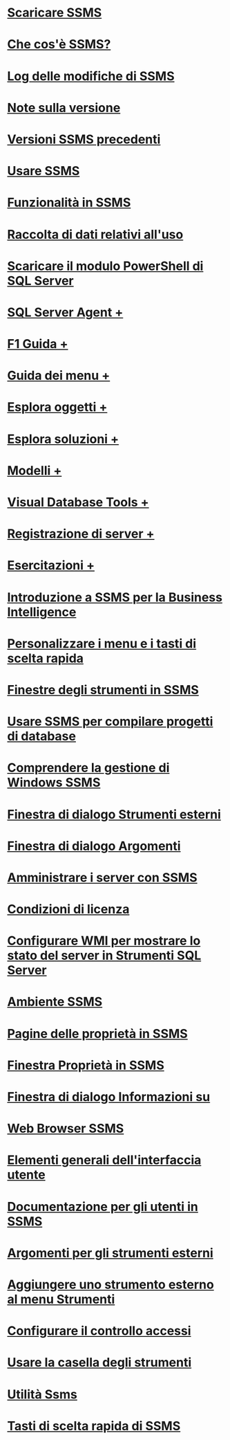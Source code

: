 # [Scaricare SSMS](download-sql-server-management-studio-ssms.md)
# [Che cos'è SSMS?](sql-server-management-studio-ssms.md)
# [Log delle modifiche di SSMS](sql-server-management-studio-changelog-ssms.md)
# [Note sulla versione](sql-server-management-studio-release-notes.md)
# [Versioni SSMS precedenti](previous-sql-server-management-studio-releases.md)
# [Usare SSMS](use-sql-server-management-studio.md)
# [Funzionalità in SSMS](features-in-sql-server-management-studio.md)
# [Raccolta di dati relativi all'uso](sql-server-management-studio-telemetry-ssms.md)
# [Scaricare il modulo PowerShell di SQL Server](download-sql-server-ps-module.md)

# [SQL Server Agent +](../ssms/agent/sql-server-agent.md)
# [F1 Guida +](../ssms/f1-help/f1-help-for-server-connections-sql-server-management-studio.md)
# [Guida dei menu +](../ssms/menu-help/sql-server-management-studio-menu-help.md)
# [Esplora oggetti +](../ssms/object/object-explorer.md)
# [Esplora soluzioni +](../ssms/solution/solution-explorer.md)
# [Modelli +](../ssms/template/template-explorer.md)
# [Visual Database Tools +](../ssms/visual-db-tools/visual-database-tools.md)
# [Registrazione di server +](../ssms/register-servers/register-servers.md)
# [Esercitazioni +](../ssms/tutorials/tutorial-sql-server-management-studio.md)

# [Introduzione a SSMS per la Business Intelligence](introduction-to-sql-server-management-studio-for-business-intelligence.md)
# [Personalizzare i menu e i tasti di scelta rapida](customize-menus-and-shortcut-keys.md)
# [Finestre degli strumenti in SSMS](tool-windows-in-sql-server-management-studio.md)
# [Usare SSMS per compilare progetti di database](build-database-projects-by-using-sql-server-management-studio.md)
# [Comprendere la gestione di Windows SSMS](understand-sql-server-management-studio-windows-management.md)
# [Finestra di dialogo Strumenti esterni](external-tools-dialog-box.md)

# [Finestra di dialogo Argomenti](arguments-dialog-box.md)
# [Amministrare i server con SSMS](administer-servers-with-sql-server-management-studio.md)
# [Condizioni di licenza](sql-server-management-studio-license-terms.md)
# [Configurare WMI per mostrare lo stato del server in Strumenti SQL Server](configure-wmi-to-show-server-status-in-sql-server-tools.md)
# [Ambiente SSMS](the-sql-server-management-studio-environment.md)
# [Pagine delle proprietà in SSMS](property-pages-in-sql-server-management-studio.md)
# [Finestra Proprietà in SSMS](properties-window-management-studio.md)

# [Finestra di dialogo Informazioni su](about-dialog-box.md)
# [Web Browser SSMS](sql-server-management-studio-web-browser.md)
# [Elementi generali dell'interfaccia utente](general-user-interface-elements.md)

# [Documentazione per gli utenti in SSMS](user-assistance-in-sql-server-management-studio.md)
# [Argomenti per gli strumenti esterni](use-of-sql-server-features-and-capabilities-wwi-oltp.md)
# [Aggiungere uno strumento esterno al menu Strumenti](add-an-external-tool-to-the-tools-menu-sql-server-management-studio.md)
# [Configurare il controllo accessi](configure-login-auditing-sql-server-management-studio.md)
# [Usare la casella degli strumenti](use-the-toolbox.md)

# [Utilità Ssms](ssms-utility.md)  
# [Tasti di scelta rapida di SSMS](sql-server-management-studio-keyboard-shortcuts.md)  

